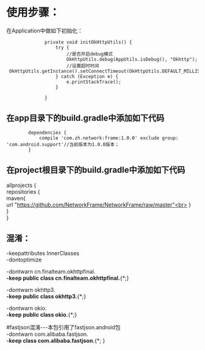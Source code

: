 使用步骤：
==========
在Application中做如下初始化：

                  private void initOkHttpUtils() {
                      try {
                          //是否开启debug模式
                          OkHttpUtils.debug(AppUtils.isDebug(), "Okhttp");
                          //设置超时时间   OkHttpUtils.getInstance().setConnectTimeout(OkHttpUtils.DEFAULT_MILLISECONDS).setReadTimeOut(OkHttpUtils.DEFAULT_MILLISECONDS).setWriteTimeOut(OkHttpUtils.DEFAULT_MILLISECONDS);
                      } catch (Exception e) {
                          e.printStackTrace();
                      }

                  }



在app目录下的build.gradle中添加如下代码
----

            dependencies {
                compile 'com.zh.network:frame:1.0.0' exclude group: 'com.android.support'//当前版本为1.0.0版本；
            }


在project根目录下的build.gradle中添加如下代码
---

allprojects {<br>
             repositories {<br>
                   maven{<br>
                        url "https://github.com/NetworkFrame/NetworkFrame/raw/master"<br>
        }<br>
    }<br>
}<br>


混淆：
----
 -keepattributes InnerClasses<br>
 -dontoptimize<br>
 
 -dontwarn cn.finalteam.okhttpfinal.**<br>
 -keep public class cn.finalteam.okhttpfinal.**{*;}<br>

 -dontwarn okhttp3.**<br>
 -keep public class okhttp3.**{*;}<br>

 -dontwarn okio.**<br>
 -keep public class okio.**{*;}<br>

 #fastjson混淆---本包引用了fastjson.android包<br>
 -dontwarn com.alibaba.fastjson.**<br>
 -keep class com.alibaba.fastjson.**{*; }<br>



